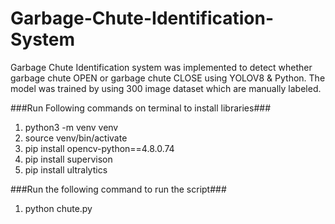 # Garbage-Chute-Identification-System
Garbage Chute Identification system was implemented to detect whether garbage chute OPEN or garbage chute CLOSE using YOLOV8 &amp; Python. The model was trained by using 300 image dataset which are manually labeled.

###Run Following commands on terminal to install libraries###
1. python3 -m venv venv
2. source venv/bin/activate
3. pip install opencv-python==4.8.0.74
4. pip install supervison
5. pip install ultralytics


###Run the following command to run the script###
1. python chute.py

		

